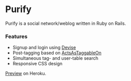 # Purify
Purify is a social network/weblog written in Ruby on Rails.

### Features
- Signup and login using [Devise](https://github.com/plataformatec/devise)
- Post-tagging based on [ActsAsTaggableOn](https://github.com/mbleigh/acts-as-taggable-on)
- Simultaneous tag- and user-table search
- Responsive CSS design

[Preview](https://agile-scrubland-79941.herokuapp.com/) on Heroku.
